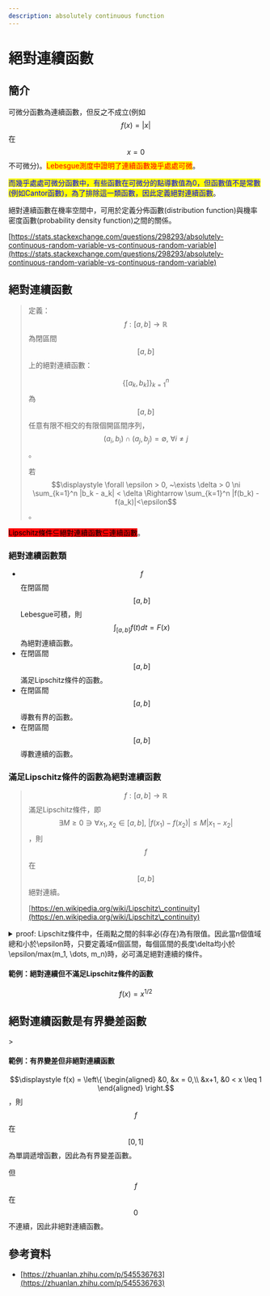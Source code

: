 ```yaml
---
description: absolutely continuous function
---
```


# 絕對連續函數

## 簡介

可微分函數為連續函數，但反之不成立(例如$$f(x)=|x|$$在$$x=0$$不可微分)。<mark style="color:red;">Lebesgue測度中證明了連續函數幾乎處處可微</mark>。

<mark style="color:blue;">而幾乎處處可微分函數中，有些函數在可微分的點導數值為0，但函數值不是常數(例如Cantor函數)，為了排除這一類函數，因此定義絕對連續函數</mark>。

絕對連續函數在機率空間中，可用於定義分佈函數(distribution function)與機率密度函數(probability density function)之間的關係。

[https://stats.stackexchange.com/questions/298293/absolutely-continuous-random-variable-vs-continuous-random-variable](https://stats.stackexchange.com/questions/298293/absolutely-continuous-random-variable-vs-continuous-random-variable)

## 絕對連續函數

> 定義：$$f: [a,b] \rightarrow \mathbb{R}$$為閉區間$$[a,b]$$上的絕對連續函數：
>
> $$\{[a_k, b_k]\}_{k=1}^n$$為$$[a,b]$$任意有限不相交的有限個開區間序列，$$(a_i, b_i) \cap (a_j, b_j )=\emptyset, ~\forall i \neq j$$。
>
> 若$$\displaystyle \forall \epsilon > 0, ~\exists \delta > 0 \ni \sum_{k=1}^n |b_k - a_k| < \delta \Rightarrow \sum_{k=1}^n |f(b_k) - f(a_k)|<\epsilon$$。

<mark style="background-color:red;">Lipschitz條件⊆絕對連續函數⊆連續函數</mark>。

### 絕對連續函數類

* $$f$$在閉區間$$[a,b]$$ Lebesgue可積，則$$\displaystyle \int_{[a,b]} f(t)dt= F(x)$$為絕對連續函數。
* 在閉區間$$[a,b]$$滿足Lipschitz條件的函數。
* 在閉區間$$[a,b]$$導數有界的函數。
* 在閉區間$$[a,b]$$導數連續的函數。

### 滿足Lipschitz條件的函數為絕對連續函數

> $$f: [a,b] \rightarrow \mathbb{R}$$滿足Lipschitz條件，即$$\exists M \geq 0 \ni \forall x_1, x_2 \in [a,b], ~ |f(x_1) - f(x_2)| \leq M |x_1 - x_2|$$，則$$f$$在$$[a,b]$$絕對連續。
>
> [https://en.wikipedia.org/wiki/Lipschitz\_continuity](https://en.wikipedia.org/wiki/Lipschitz\_continuity)

<details>

<summary>proof: Lipschitz條件中，任兩點之間的斜率必(存在)為有限值。因此當<span class="math">n</span>個值域總和小於<span class="math">\epsilon</span>時，只要定義域<span class="math">n</span>個區間，每個區間的長度<span class="math">\delta</span>均小於<span class="math">\epsilon/max(m_1, \dots, m_n)</span>時，必可滿足絕對連續的條件。</summary>

取$$[a,b]$$中任意有限個不相交的開區間$$(a_i, b_i), ~i=1,2,\dots, n$$。

由Lipschitz條件得$$\exists m_i \geq 0 \ni |f(a_i) - f(b_i)| \leq m_i|a_i - b_i|, ~ i=1,2,\dots, n$$

因此$$\forall \epsilon > 0$$ 取$$\delta = \frac{\epsilon}{\max(m_1, \dots, m_n)}$$，只要$$\sum_{i=1}^n |a_i -b_i| < \delta$$，

可得$$\sum_{i=1}^n |f(a_i - f(b_i)| \leq \sum_{i=1}^m  |a_i - b_i| \leq \max(m_1, \dots ,m_n) \cdot \delta \leq \epsilon$$&#x20;

(QED)

</details>

#### 範例：絕對連續但不滿足Lipschitz條件的函數

$$f(x) = x^{1/2}$$

## 絕對連續函數是有界變差函數

\>

#### 範例：有界變差但非絕對連續函數

$$\displaystyle f(x) = \left\{ \begin{aligned} &0, &x = 0,\\ &x+1, &0 < x \leq 1 \end{aligned}  \right.$$，則$$f$$在$$[0,1]$$為單調遞增函數，因此為有界變差函數。

但$$f$$在$$0$$不連續，因此非絕對連續函數。

## 參考資料

* [https://zhuanlan.zhihu.com/p/545536763](https://zhuanlan.zhihu.com/p/545536763)
